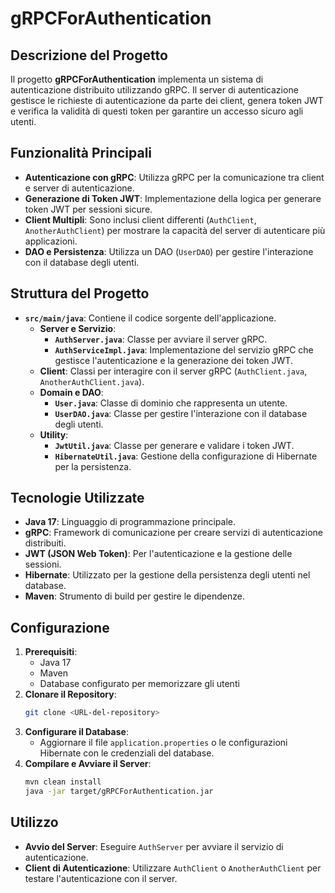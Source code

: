 # gRPCForAuthentication

## Descrizione del Progetto
Il progetto **gRPCForAuthentication** implementa un sistema di autenticazione distribuito utilizzando gRPC. Il server di autenticazione gestisce le richieste di autenticazione da parte dei client, genera token JWT e verifica la validità di questi token per garantire un accesso sicuro agli utenti.

## Funzionalità Principali
- **Autenticazione con gRPC**: Utilizza gRPC per la comunicazione tra client e server di autenticazione.
- **Generazione di Token JWT**: Implementazione della logica per generare token JWT per sessioni sicure.
- **Client Multipli**: Sono inclusi client differenti (`AuthClient`, `AnotherAuthClient`) per mostrare la capacità del server di autenticare più applicazioni.
- **DAO e Persistenza**: Utilizza un DAO (`UserDAO`) per gestire l'interazione con il database degli utenti.

## Struttura del Progetto
- **`src/main/java`**: Contiene il codice sorgente dell'applicazione.
  - **Server e Servizio**:
    - **`AuthServer.java`**: Classe per avviare il server gRPC.
    - **`AuthServiceImpl.java`**: Implementazione del servizio gRPC che gestisce l'autenticazione e la generazione dei token JWT.
  - **Client**: Classi per interagire con il server gRPC (`AuthClient.java`, `AnotherAuthClient.java`).
  - **Domain e DAO**:
    - **`User.java`**: Classe di dominio che rappresenta un utente.
    - **`UserDAO.java`**: Classe per gestire l'interazione con il database degli utenti.
  - **Utility**:
    - **`JwtUtil.java`**: Classe per generare e validare i token JWT.
    - **`HibernateUtil.java`**: Gestione della configurazione di Hibernate per la persistenza.

## Tecnologie Utilizzate
- **Java 17**: Linguaggio di programmazione principale.
- **gRPC**: Framework di comunicazione per creare servizi di autenticazione distribuiti.
- **JWT (JSON Web Token)**: Per l'autenticazione e la gestione delle sessioni.
- **Hibernate**: Utilizzato per la gestione della persistenza degli utenti nel database.
- **Maven**: Strumento di build per gestire le dipendenze.

## Configurazione
1. **Prerequisiti**:
   - Java 17
   - Maven
   - Database configurato per memorizzare gli utenti
2. **Clonare il Repository**:
   ```sh
   git clone <URL-del-repository>
   ```
3. **Configurare il Database**:
   - Aggiornare il file `application.properties` o le configurazioni Hibernate con le credenziali del database.
4. **Compilare e Avviare il Server**:
   ```sh
   mvn clean install
   java -jar target/gRPCForAuthentication.jar
   ```

## Utilizzo
- **Avvio del Server**: Eseguire `AuthServer` per avviare il servizio di autenticazione.
- **Client di Autenticazione**: Utilizzare `AuthClient` o `AnotherAuthClient` per testare l'autenticazione con il server.



